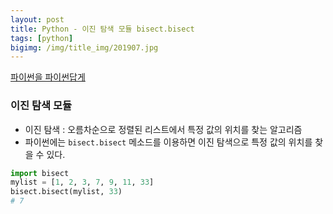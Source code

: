 ```yaml
---
layout: post
title: Python - 이진 탐색 모듈 bisect.bisect
tags: [python]
bigimg: /img/title_img/201907.jpg
---
```


[파이썬을 파이썬답게](https://programmers.co.kr/learn/courses/4008/lessons/13173)

### 이진 탐색 모듈
* 이진 탐색 : 오름차순으로 정렬된 리스트에서 특정 값의 위치를 찾는 알고리즘
* 파이썬에는 `bisect.bisect` 메소드를 이용하면 이진 탐색으로 특정 값의 위치를 찾을 수 있다.

```python
import bisect
mylist = [1, 2, 3, 7, 9, 11, 33]
bisect.bisect(mylist, 33)
# 7
```